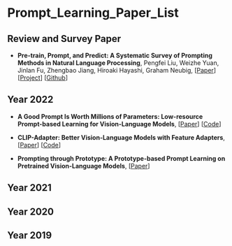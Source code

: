 # Prompt_Learning_Paper_List 



## Review and Survey Paper 
* **Pre-train, Prompt, and Predict: A Systematic Survey of Prompting Methods in Natural Language Processing**, Pengfei Liu, Weizhe Yuan, Jinlan Fu, Zhengbao Jiang, Hiroaki Hayashi, Graham Neubig, 
[[Paper](https://arxiv.org/abs/2107.13586)]
[[Project](http://pretrain.nlpedia.ai/)]
[[Github](https://github.com/pfliu-nlp/NLPedia-Pretrain)]

 


## Year 2022 
* **A Good Prompt Is Worth Millions of Parameters: Low-resource Prompt-based Learning for Vision-Language Models**, 
[[Paper](https://arxiv.org/abs/2110.08484)] 
[[Code](https://github.com/woojeongjin/FewVLM)] 

* **CLIP-Adapter: Better Vision-Language Models with Feature Adapters**, 
[[Paper](https://arxiv.org/pdf/2110.04544.pdf)]
[[Code](https://github.com/gaopengcuhk/CLIP-Adapter)]

* **Prompting through Prototype: A Prototype-based Prompt Learning on Pretrained Vision-Language Models**, 
[[Paper](https://arxiv.org/pdf/2210.10841.pdf)]



## Year 2021 





## Year 2020 




## Year 2019 



